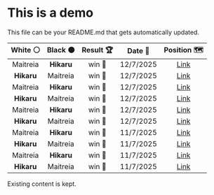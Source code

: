 # This is a demo

This file can be your README.md that gets automatically updated.

<!--START_SECTION:chessStats-->
<!-- Automatically generated with https://github.com/Balastrong/chess-stats-action -->

| White ⚪ | Black ⚫ | Result 🏆 | Date 📅 | Position 🗺️ |
|:---:|:---:|:---:|:---:|:---:|
| Maitreia | **Hikaru** | win 🥇 | 12/7/2025 | <a href="http://www.ee.unb.ca/cgi-bin/tervo/fen.pl?select=5Q2/ppp4k/6r1/1P1pp3/5P2/3qP3/P4P2/4BK2 w - - 0 42">Link</a> |
| **Hikaru** | Maitreia | win 🥇 | 12/7/2025 | <a href="http://www.ee.unb.ca/cgi-bin/tervo/fen.pl?select=b6k/p3p2p/4Qbp1/8/7P/2N2PB1/P5P1/6K1 b - - 0 30">Link</a> |
| Maitreia | **Hikaru** | win 🥇 | 12/7/2025 | <a href="http://www.ee.unb.ca/cgi-bin/tervo/fen.pl?select=5k2/p1p3b1/Pp1p3p/1P6/2P5/2BP4/4pq2/3K1R1R w - - 0 42">Link</a> |
| **Hikaru** | Maitreia | win 🥇 | 12/7/2025 | <a href="http://www.ee.unb.ca/cgi-bin/tervo/fen.pl?select=2r5/5p2/7p/3kpp2/PP1p4/8/3BKP1P/2R5 b - - 2 29">Link</a> |
| Maitreia | **Hikaru** | win 🥇 | 12/7/2025 | <a href="http://www.ee.unb.ca/cgi-bin/tervo/fen.pl?select=5r1k/p1p3bb/Pp1p1r2/1P1Bp1p1/2P2pP1/5P2/3B2K1/6Q1 w - - 2 38">Link</a> |
| **Hikaru** | Maitreia | win 🥇 | 12/7/2025 | <a href="http://www.ee.unb.ca/cgi-bin/tervo/fen.pl?select=1q2r3/1p2Npk1/3p1n2/pP3PR1/4P2p/P2B4/1Q6/7K b - - 0 35">Link</a> |
| Maitreia | **Hikaru** | win 🥇 | 11/7/2025 | <a href="http://www.ee.unb.ca/cgi-bin/tervo/fen.pl?select=5rk1/p3n2b/2pR3p/8/2P1p3/1Q4b1/P5Bq/4RK2 w - - 0 32">Link</a> |
| **Hikaru** | Maitreia | win 🥇 | 11/7/2025 | <a href="http://www.ee.unb.ca/cgi-bin/tervo/fen.pl?select=5qk1/4pp2/p1Rp2n1/3P1Q2/r7/7P/P5P1/5R1K b - - 4 34">Link</a> |
| Maitreia | **Hikaru** | win 🥇 | 11/7/2025 | <a href="http://www.ee.unb.ca/cgi-bin/tervo/fen.pl?select=1r3rk1/4n1b1/1N2b1pp/q2ppp2/8/3P2P1/3NPPBP/1R1Q1RK1 w - - 0 20">Link</a> |
| **Hikaru** | Maitreia | win 🥇 | 11/7/2025 | <a href="http://www.ee.unb.ca/cgi-bin/tervo/fen.pl?select=4rr2/1p1qn1kp/p2pp1p1/2N5/4P3/1Q6/PP3PPP/R2R2K1 b - - 5 20">Link</a> |

<!--END_SECTION:chessStats-->

Existing content is kept.

